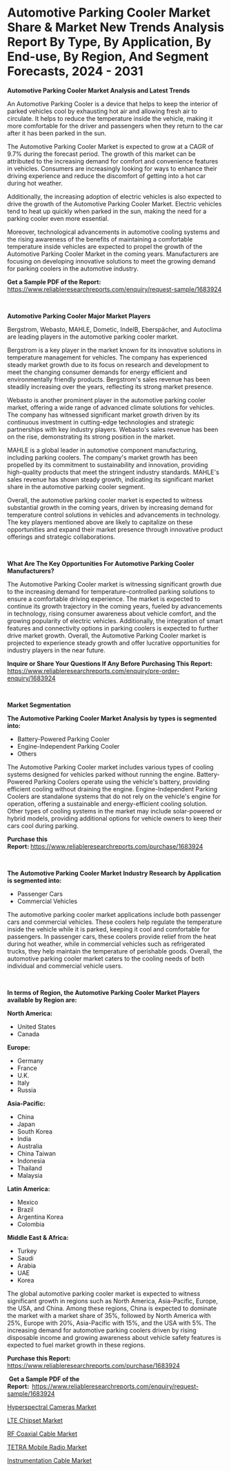<p><h1>Automotive Parking Cooler Market Share & Market New Trends Analysis Report By Type, By Application, By End-use, By Region, And Segment Forecasts, 2024 - 2031</h1></p><p><strong>Automotive Parking Cooler Market Analysis and Latest Trends</strong></p>
<p><p>An Automotive Parking Cooler is a device that helps to keep the interior of parked vehicles cool by exhausting hot air and allowing fresh air to circulate. It helps to reduce the temperature inside the vehicle, making it more comfortable for the driver and passengers when they return to the car after it has been parked in the sun.</p><p>The Automotive Parking Cooler Market is expected to grow at a CAGR of 9.7% during the forecast period. The growth of this market can be attributed to the increasing demand for comfort and convenience features in vehicles. Consumers are increasingly looking for ways to enhance their driving experience and reduce the discomfort of getting into a hot car during hot weather.</p><p>Additionally, the increasing adoption of electric vehicles is also expected to drive the growth of the Automotive Parking Cooler Market. Electric vehicles tend to heat up quickly when parked in the sun, making the need for a parking cooler even more essential.</p><p>Moreover, technological advancements in automotive cooling systems and the rising awareness of the benefits of maintaining a comfortable temperature inside vehicles are expected to propel the growth of the Automotive Parking Cooler Market in the coming years. Manufacturers are focusing on developing innovative solutions to meet the growing demand for parking coolers in the automotive industry.</p></p>
<p><strong>Get a Sample PDF of the Report:&nbsp;</strong> <a href="https://www.reliableresearchreports.com/enquiry/request-sample/1683924">https://www.reliableresearchreports.com/enquiry/request-sample/1683924</a></p>
<p>&nbsp;</p>
<p><strong>Automotive Parking Cooler Major Market Players</strong></p>
<p><p>Bergstrom, Webasto, MAHLE, Dometic, IndelB, Eberspächer, and Autoclima are leading players in the automotive parking cooler market. </p><p>Bergstrom is a key player in the market known for its innovative solutions in temperature management for vehicles. The company has experienced steady market growth due to its focus on research and development to meet the changing consumer demands for energy efficient and environmentally friendly products. Bergstrom's sales revenue has been steadily increasing over the years, reflecting its strong market presence.</p><p>Webasto is another prominent player in the automotive parking cooler market, offering a wide range of advanced climate solutions for vehicles. The company has witnessed significant market growth driven by its continuous investment in cutting-edge technologies and strategic partnerships with key industry players. Webasto's sales revenue has been on the rise, demonstrating its strong position in the market.</p><p>MAHLE is a global leader in automotive component manufacturing, including parking coolers. The company's market growth has been propelled by its commitment to sustainability and innovation, providing high-quality products that meet the stringent industry standards. MAHLE's sales revenue has shown steady growth, indicating its significant market share in the automotive parking cooler segment.</p><p>Overall, the automotive parking cooler market is expected to witness substantial growth in the coming years, driven by increasing demand for temperature control solutions in vehicles and advancements in technology. The key players mentioned above are likely to capitalize on these opportunities and expand their market presence through innovative product offerings and strategic collaborations.</p></p>
<p>&nbsp;</p>
<p><strong>What Are The Key Opportunities For Automotive Parking Cooler Manufacturers?</strong></p>
<p><p>The Automotive Parking Cooler market is witnessing significant growth due to the increasing demand for temperature-controlled parking solutions to ensure a comfortable driving experience. The market is expected to continue its growth trajectory in the coming years, fueled by advancements in technology, rising consumer awareness about vehicle comfort, and the growing popularity of electric vehicles. Additionally, the integration of smart features and connectivity options in parking coolers is expected to further drive market growth. Overall, the Automotive Parking Cooler market is projected to experience steady growth and offer lucrative opportunities for industry players in the near future.</p></p>
<p><strong>Inquire or Share Your Questions If Any Before Purchasing This Report:</strong> <a href="https://www.reliableresearchreports.com/enquiry/pre-order-enquiry/1683924">https://www.reliableresearchreports.com/enquiry/pre-order-enquiry/1683924</a></p>
<p>&nbsp;</p>
<p><strong>Market Segmentation</strong></p>
<p><strong>The Automotive Parking Cooler Market Analysis by types is segmented into:</strong></p>
<p><ul><li>Battery-Powered Parking Cooler</li><li>Engine-Independent Parking Cooler</li><li>Others</li></ul></p>
<p><p>The Automotive Parking Cooler market includes various types of cooling systems designed for vehicles parked without running the engine. Battery-Powered Parking Coolers operate using the vehicle's battery, providing efficient cooling without draining the engine. Engine-Independent Parking Coolers are standalone systems that do not rely on the vehicle's engine for operation, offering a sustainable and energy-efficient cooling solution. Other types of cooling systems in the market may include solar-powered or hybrid models, providing additional options for vehicle owners to keep their cars cool during parking.</p></p>
<p><strong>Purchase this Report:&nbsp;</strong><a href="https://www.reliableresearchreports.com/purchase/1683924">https://www.reliableresearchreports.com/purchase/1683924</a></p>
<p>&nbsp;</p>
<p><strong>The Automotive Parking Cooler Market Industry Research by Application is segmented into:</strong></p>
<p><ul><li>Passenger Cars</li><li>Commercial Vehicles</li></ul></p>
<p><p>The automotive parking cooler market applications include both passenger cars and commercial vehicles. These coolers help regulate the temperature inside the vehicle while it is parked, keeping it cool and comfortable for passengers. In passenger cars, these coolers provide relief from the heat during hot weather, while in commercial vehicles such as refrigerated trucks, they help maintain the temperature of perishable goods. Overall, the automotive parking cooler market caters to the cooling needs of both individual and commercial vehicle users.</p></p>
<p>&nbsp;</p>
<p><strong>In terms of Region, the Automotive Parking Cooler Market Players available by Region are:</strong></p>
<p>
    <p> <strong> North America: </strong>
        <ul>
            <li>United States</li>
            <li>Canada</li>
        </ul>
        </p> 
    <p> <strong> Europe: </strong>
        <ul>
            <li>Germany</li>
            <li>France</li>
            <li>U.K.</li>
            <li>Italy</li>
            <li>Russia</li>
        </ul>
        </p> 
    <p> <strong> Asia-Pacific: </strong>
        <ul>
            <li>China</li>
            <li>Japan</li>
            <li>South Korea</li>
            <li>India</li>
            <li>Australia</li>
            <li>China Taiwan</li>
            <li>Indonesia</li>
            <li>Thailand</li>
            <li>Malaysia</li>
        </ul>
        </p> 
    <p> <strong> Latin America: </strong>
        <ul>
            <li>Mexico</li>
            <li>Brazil</li>
            <li>Argentina Korea</li>
            <li>Colombia</li>
        </ul>
        </p> 
    <p> <strong> Middle East & Africa: </strong>
        <ul>
            <li>Turkey</li>
            <li>Saudi</li>
            <li>Arabia</li>
            <li>UAE</li>
            <li>Korea</li>
        </ul>
    </p>
    </p>
<p><p>The global automotive parking cooler market is expected to witness significant growth in regions such as North America, Asia-Pacific, Europe, the USA, and China. Among these regions, China is expected to dominate the market with a market share of 35%, followed by North America with 25%, Europe with 20%, Asia-Pacific with 15%, and the USA with 5%. The increasing demand for automotive parking coolers driven by rising disposable income and growing awareness about vehicle safety features is expected to fuel market growth in these regions.</p></p>
<p><strong>Purchase this Report: </strong><a href="https://www.reliableresearchreports.com/purchase/1683924">https://www.reliableresearchreports.com/purchase/1683924</a></p>
<p>&nbsp;<strong>Get a Sample PDF of the Report:&nbsp;&nbsp;</strong><a href="https://www.reliableresearchreports.com/enquiry/request-sample/1683924">https://www.reliableresearchreports.com/enquiry/request-sample/1683924</a></p>
<p><strong></strong></p>
<p><p><a href="https://medium.com/@andrewhills1925/hyperspectral-cameras-market-exploring-market-share-market-trends-and-future-growth-7c3d1676c119">Hyperspectral Cameras Market</a></p><p><a href="https://medium.com/@caligoldner/lte-chipset-market-share-evolution-and-market-growth-trends-2024-2031-636d3ebc7236">LTE Chipset Market</a></p><p><a href="https://github.com/redneck06/Market-Research-Report-List-2/blob/main/rf-coaxial-cable-market.md">RF Coaxial Cable Market</a></p><p><a href="https://medium.com/@caligoldner/tetra-mobile-radio-market-research-report-its-history-and-forecast-2024-to-2031-02857f72ce63">TETRA Mobile Radio Market</a></p><p><a href="https://github.com/nicoletavirag/Market-Research-Report-List-2/blob/main/instrumentation-cable-market.md">Instrumentation Cable Market</a></p></p>